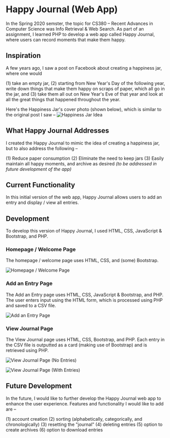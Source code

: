# Happy Journal (Web App)

In the Spring 2020 semster, the topic for CS380 – Recent Advances in Computer Science was Info Retrieval & Web Search. As part of an assignment, I learned PHP to develop a web app called Happy Journal, where users can record moments that make them happy.

## Inspiration

A few years ago, I saw a post on Facebook about creating a happiness jar, where one would

(1) take an empty jar,
(2) starting from New Year's Day of the following year, write down things that make them happy on scraps of paper, which all go in the jar, and
(3) take them all out on New Year's Eve of that year and look at all the great things that happened throughout the year.

Here's the Happiness Jar's cover photo (shown below), which is similar to the original post I saw –
![Happiness Jar Idea](https://www.facebook.com/HapJar/photos/a.236526546818416/236526536818417/?type=1&theater)

## What Happy Journal Addresses

I created the Happy Journal to mimic the idea of creating a happiness jar, but to also address the following –

(1) Reduce paper consumption
(2) Eliminate the need to keep jars
(3) Easily maintain all happy moments, and archive as desired *(to be addressed in future development of the app)*

## Current Functionality

In this initial version of the web app, Happy Journal allows users to add an entry and display / view all entries.

## Development

To develop this version of Happy Journal, I used HTML, CSS, JavaScript & Bootstrap, and PHP.

### Homepage / Welcome Page

The homepage / welcome page uses HTML, CSS, and (some) Bootstrap.

![Homepage / Welcome Page](https://cs380happyjournal.nishachoudhary.com/Screenshots/Homepage.png)

### Add an Entry Page

The Add an Entry page uses HTML, CSS, JavaScript & Bootstrap, and PHP. The user enters input using the HTML form, which is processed using PHP and saved to a CSV file.

![Add an Entry Page](https://cs380happyjournal.nishachoudhary.com/Screenshots/AddEntry.png)

### View Journal Page

The View Journal page uses HTML, CSS, Bootstrap, and PHP. Each entry in the CSV file is outputted as a card (making use of Bootstrap) and is retrieved using PHP.

![View Journal Page (No Entries)](https://cs380happyjournal.nishachoudhary.com/Screenshots/Journal0Entries.png)

![View Journal Page (With Entries)](https://cs380happyjournal.nishachoudhary.com/Screenshots/Journal6Entries.png)

## Future Development

In the future, I would like to further develop the Happy Journal web app to enhance the user experience. Features and functionality I would like to add are –

(1) account creation
(2) sorting (alphabetically, categorically, and chronologically)
(3) resetting the "journal"
(4) deleting entries
(5) option to create archives
(6) option to download entries